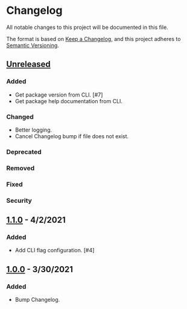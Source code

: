 # Changelog
All notable changes to this project will be documented in this file.

The format is based on [Keep a Changelog](https://keepachangelog.com/en/1.0.0/),
and this project adheres to [Semantic Versioning](https://semver.org/spec/v2.0.0.html).

## [Unreleased](https://github.com/paulshryock/release-bump/compare/HEAD..1.1.0)

### Added
- Get package version from CLI. [#7]
- Get package help documentation from CLI.

### Changed
- Better logging.
- Cancel Changelog bump if file does not exist.

### Deprecated

### Removed

### Fixed

### Security

## [1.1.0](https://github.com/paulshryock/release-bump/releases/tags/v1.1.0) - 4/2/2021

### Added
- Add CLI flag configuration. [#4]

## [1.0.0](https://github.com/paulshryock/release-bump/releases/tags/v1.0.0) - 3/30/2021

### Added
- Bump Changelog.
